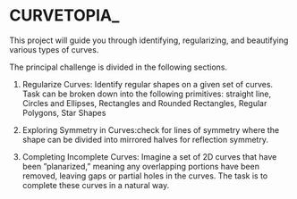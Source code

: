 # CURVETOPIA_
This project will guide you through identifying, regularizing, and beautifying various types of curves. 

The principal challenge is divided in the following sections.
1. Regularize Curves: Identify regular shapes on a given set of curves. Task can be broken down into the following primitives: straight line, Circles and Ellipses, Rectangles and Rounded Rectangles, Regular Polygons, Star Shapes

   
2. Exploring Symmetry in Curves:check for lines of symmetry where the shape can be divided into mirrored halves for reflection symmetry.

   
3. Completing Incomplete Curves: Imagine a set of 2D curves that have been ”planarized,” meaning any overlapping portions have been removed, leaving gaps or partial holes in the curves. The task is to
complete these curves in a natural way.
